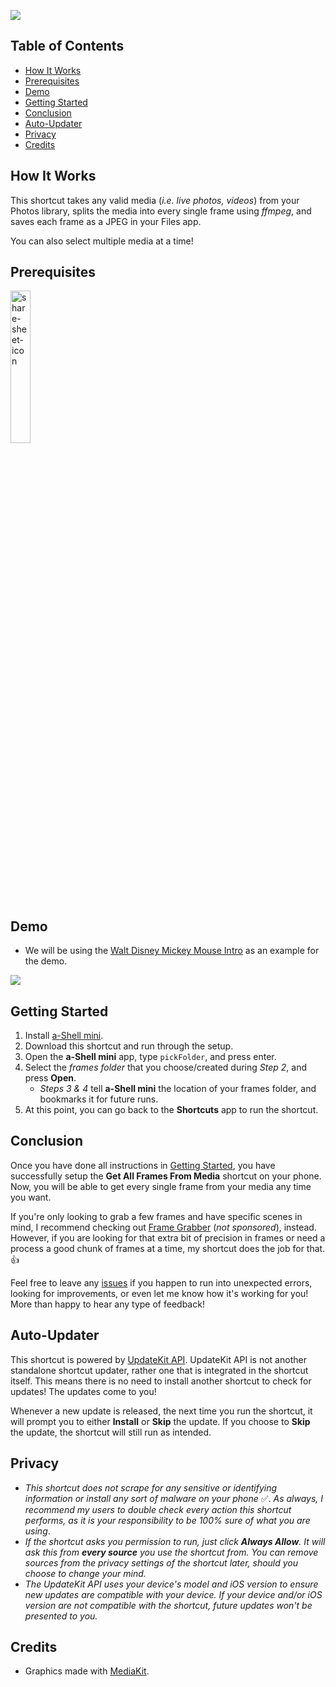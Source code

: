 [![](https://i.imgur.com/YU90Yfp.png)](https://www.icloud.com/shortcuts/badf4b03f2ac44df83e9329a414da77e)


## Table of Contents
- [How It Works](#how-it-works)
- [Prerequisites](#prerequisites)
- [Demo](#demo)
- [Getting Started](#getting-started)
- [Conclusion](#conclusion)
- [Auto-Updater](#auto-updater)
- [Privacy](#privacy)
- [Credits](#credits)


## How It Works
This shortcut takes any valid media (*i.e. live photos, videos*) from your Photos library, splits the media into every single frame using *ffmpeg*, and saves each frame as a JPEG in your Files app.

You can also select multiple media at a time!


## Prerequisites
[<img src="https://i.imgur.com/gBiftMd.png" alt="share-sheet-icon" width="25%"/>](https://apps.apple.com/us/app/a-shell-mini/id1543537943)


## Demo
- We will be using the [Walt Disney Mickey Mouse Intro](https://www.youtube.com/watch?v=cgD6i44ctDs) as an example for the demo.

[![](https://i.imgur.com/mw47CsW.png)](https://youtube.com/shorts/cE_UKwwVM54?feature=share)


## Getting Started
1. Install [a-Shell mini](https://apps.apple.com/us/app/a-shell-mini/id1543537943).
2. Download this shortcut and run through the setup.
3. Open the **a-Shell mini** app, type `pickFolder`, and press enter.
4. Select the *frames folder* that you choose/created during *Step 2*, and press **Open**.
	- *Steps 3 & 4* tell **a-Shell mini** the location of your frames folder, and bookmarks it for future runs.
5. At this point, you can go back to the **Shortcuts** app to run the shortcut.


## Conclusion
Once you have done all instructions in [Getting Started](#getting-started), you have successfully setup the **Get All Frames From Media** shortcut on your phone. Now, you will be able to get every single frame from your media any time you want.

If you're only looking to grab a few frames and have specific scenes in mind, I recommend checking out [Frame Grabber](https://apps.apple.com/us/app/frame-grabber/id1434703541) (*not sponsored*), instead. However, if you are looking for that extra bit of precision in frames or need a process a good chunk of frames at a time, my shortcut does the job for that. 👍

Feel free to leave any [issues](https://github.com/MrJeevs/Shortcuts/issues/new/choose) if you happen to run into unexpected errors, looking for improvements, or even let me know how it's working for you! More than happy to hear any type of feedback!


## Auto-Updater
This shortcut is powered by [UpdateKit API](https://www.mikebeas.com/updatekit-api/v1). UpdateKit API is not another standalone shortcut updater, rather one that is integrated in the shortcut itself. This means there is no need to install another shortcut to check for updates! The updates come to you!

Whenever a new update is released, the next time you run the shortcut, it will prompt you to either **Install** or **Skip** the update. If you choose to **Skip** the update, the shortcut will still run as intended.


## Privacy
- *This shortcut does not scrape for any sensitive or identifying information or install any sort of malware on your phone* ✅. *As always, I recommend my users to double check every action this shortcut performs, as it is your responsibility to be 100% sure of what you are using*.
- *If the shortcut asks you permission to run, just click **Always Allow**. It will ask this from **every source** you use the shortcut from. You can remove sources from the privacy settings of the shortcut later, should you choose to change your mind.*
- *The UpdateKit API uses your device's model and iOS version to ensure new updates are compatible with your device. If your device and/or iOS version are not compatible with the shortcut, future updates won't be presented to you.*


## Credits
- Graphics made with [MediaKit](https://routinehub.co/shortcut/1911).
